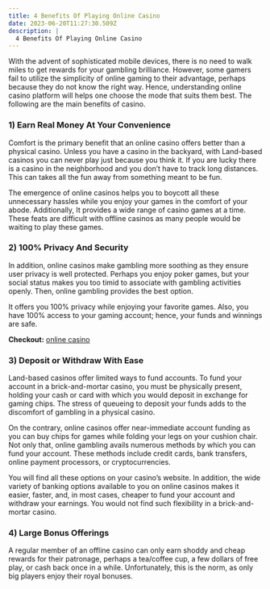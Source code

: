 ```yaml
---
title: 4 Benefits Of Playing Online Casino
date: 2023-06-20T11:27:30.509Z
description: |
  4 Benefits Of Playing Online Casino
---
```

With the advent of sophisticated mobile devices, there is no need to walk miles to get rewards for your gambling brilliance. However, some gamers fail to utilize the simplicity of online gaming to their advantage, perhaps because they do not know the right way. Hence, understanding online casino platform will helps one choose the mode that suits them best. The following are the main benefits of casino.

### 1) Earn Real Money At Your Convenience

Comfort is the primary benefit that an online casino offers better than a physical casino. Unless you have a casino in the backyard, with Land-based casinos you can never play just because you think it. If you are lucky there is a casino in the neighborhood and you don’t have to track long distances. This can takes all the fun away from something meant to be fun.

The emergence of online casinos helps you to boycott all these unnecessary hassles while you enjoy your games in the comfort of your abode. Additionally, It provides a wide range of casino games at a time. These feats are difficult with offline casinos as many people would be waiting to play these games.

### 2) 100% Privacy And Security

In addition, online casinos make gambling more soothing as they ensure user privacy is well protected. Perhaps you enjoy poker games, but your social status makes you too timid to associate with gambling activities openly. Then, online gambling provides the best option.

It offers you 100% privacy while enjoying your favorite games. Also, you have 100% access to your gaming account; hence, your funds and winnings are safe.

**Checkout:** [online casino](https://royalreels.com/)

### 3) Deposit or Withdraw With Ease

Land-based casinos offer limited ways to fund accounts. To fund your account in a brick-and-mortar casino, you must be physically present, holding your cash or card with which you would deposit in exchange for gaming chips. The stress of queueing to deposit your funds adds to the discomfort of gambling in a physical casino.

On the contrary, online casinos offer near-immediate account funding as you can buy chips for games while folding your legs on your cushion chair. Not only that, online gambling avails numerous methods by which you can fund your account. These methods include credit cards, bank transfers, online payment processors, or cryptocurrencies.

You will find all these options on your casino’s website. In addition, the wide variety of banking options available to you on online casinos makes it easier, faster, and, in most cases, cheaper to fund your account and withdraw your earnings. You would not find such flexibility in a brick-and-mortar casino.

### 4) Large Bonus Offerings

A regular member of an offline casino can only earn shoddy and cheap rewards for their patronage, perhaps a tea/coffee cup, a few dollars of free play, or cash back once in a while. Unfortunately, this is the norm, as only big players enjoy their royal bonuses.